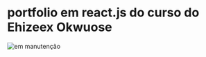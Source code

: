 # portfolio em react.js do curso do Ehizeex Okwuose
![em manutenção](https://github.com/aesir0101/portfolio/assets/84733192/72e53160-bf5a-4cdb-8b30-2d55bc84e06f)
